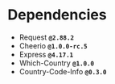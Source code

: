 # Dependencies
 - Request **`@2.88.2`**
 - Cheerio **`@1.0.0-rc.5`**
 - Express **`@4.17.1`**
 - Which-Country **`@1.0.0`**
 - Country-Code-Info **`@0.3.0`**
 